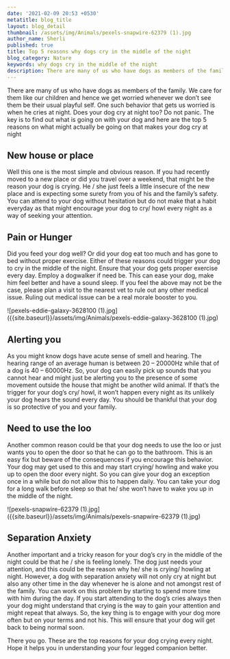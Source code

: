 ```yaml
---
date: '2021-02-09 20:53 +0530'
metatitle: blog_title
layout: blog_detail
thumbnail: /assets/img/Animals/pexels-snapwire-62379 (1).jpg
author_name: Sherli
published: true
title: Top 5 reasons why dogs cry in the middle of the night
blog_category: Nature
keywords: why dogs cry in the middle of the night
description: There are many of us who have dogs as members of the family. We care...
---
```


There are many of us who have dogs as members of the family. We care for them like our children and hence we get worried whenever we don’t see them be their usual playful self. One such behavior that gets us worried is when he cries at night. Does your dog cry at night too? Do not panic. The key is to find out what is going on with your dog and here are the top 5 reasons on what might actually be going on that makes your dog cry at night

## New house or place
Well this one is the most simple and obvious reason. If you had recently moved to a new place or did you travel over a weekend, that might be the reason your dog is crying. He / she just feels a little insecure of the new place and is expecting some surety from you of his and the family’s safety. You can attend to your dog without hesitation but do not make that a habit everyday as that might encourage your dog to cry/ howl every night as a way of seeking your attention.

## Pain or Hunger
Did you feed your dog well? Or did your dog eat too much and has gone to bed without proper exercise. Either of these reasons could trigger your dog to cry in the middle of the night. Ensure that your dog gets proper exercise every day. Employ a dogwalker if need be. This can ease your dog, make him feel better and have a sound sleep. If you feel the above may not be the case, please plan a visit to the nearest vet to rule out any other medical issue. Ruling out medical issue can be a real morale booster to you.

![pexels-eddie-galaxy-3628100 (1).jpg]({{site.baseurl}}/assets/img/Animals/pexels-eddie-galaxy-3628100 (1).jpg)


## Alerting you
As you might know dogs have acute sense of smell and hearing. The hearing range of an average human is between 20 – 20000Hz while that of a dog is 40 – 60000Hz. So, your dog can easily pick up sounds that you cannot hear and might just be alerting you to the presence of some movement outside the house that might be another wild animal. If that’s the trigger for your dog’s cry/ howl, it won’t happen every night as its unlikely your dog hears the sound every day. You should be thankful that your dog is so protective of you and your family.

## Need to use the loo
Another common reason could be that your dog needs to use the loo or just wants you to open the door so that he can go to the bathroom. This is an easy fix but beware of the consequences if you encourage this behavior. Your dog may get used to this and may start crying/ howling and wake you up to open the door every night. So you can give your dog an exception once in a while but do not allow this to happen daily. You can take your dog for a long walk before sleep so that he/ she won’t have to wake you up in the middle of the night.

![pexels-snapwire-62379 (1).jpg]({{site.baseurl}}/assets/img/Animals/pexels-snapwire-62379 (1).jpg)


## Separation Anxiety
Another important and a tricky reason for your dog’s cry in the middle of the night could be that he / she is feeling lonely. The dog just needs your attention, and this could be the reason why he/ she is crying/ howling at night. However, a dog with separation anxiety will not only cry at night but also any other time in the day whenever he is alone and not amongst rest of the family. You can work on this problem by starting to spend more time with him during the day. If you start attending to the dog’s cries always then your dog might understand that crying is the way to gain your attention and might repeat that always. So, the key thing is to engage with your dog more often but on your terms and not his. This will ensure that your dog will get back to being normal soon.

There you go. These are the top reasons for your dog crying every night. Hope it helps you in understanding your four legged companion better.
